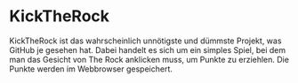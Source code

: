 # KickTheRock
KickTheRock ist das wahrscheinlich unnötigste und dümmste Projekt, was GitHub je gesehen hat. Dabei handelt es sich um ein simples Spiel, bei dem man das Gesicht von The Rock anklicken muss, um Punkte zu erziehlen. Die Punkte werden im Webbrowser gespeichert.
